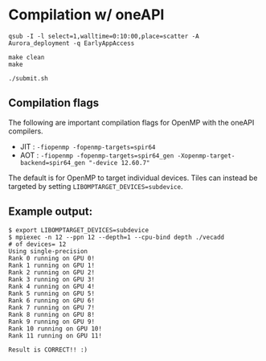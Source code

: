 # Compilation w/ oneAPI

```
qsub -I -l select=1,walltime=0:10:00,place=scatter -A Aurora_deployment -q EarlyAppAccess

make clean
make 

./submit.sh
```

## Compilation flags

The following are important compilation flags for OpenMP with the oneAPI compilers.
 - JIT : `-fiopenmp -fopenmp-targets=spir64`
 - AOT : `-fiopenmp -fopenmp-targets=spir64_gen -Xopenmp-target-backend=spir64_gen "-device 12.60.7"`

The default is for OpenMP to target individual devices. Tiles can instead be targeted by setting `LIBOMPTARGET_DEVICES=subdevice`.

## Example output:

```
$ export LIBOMPTARGET_DEVICES=subdevice
$ mpiexec -n 12 --ppn 12 --depth=1 --cpu-bind depth ./vecadd
# of devices= 12
Using single-precision
Rank 0 running on GPU 0!
Rank 1 running on GPU 1!
Rank 2 running on GPU 2!
Rank 3 running on GPU 3!
Rank 4 running on GPU 4!
Rank 5 running on GPU 5!
Rank 6 running on GPU 6!
Rank 7 running on GPU 7!
Rank 8 running on GPU 8!
Rank 9 running on GPU 9!
Rank 10 running on GPU 10!
Rank 11 running on GPU 11!

Result is CORRECT!! :)
